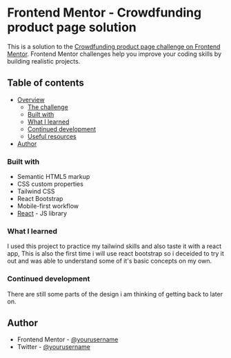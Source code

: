 # Frontend Mentor - Crowdfunding product page solution

This is a solution to the [Crowdfunding product page challenge on Frontend Mentor](https://www.frontendmentor.io/challenges/crowdfunding-product-page-7uvcZe7ZR). Frontend Mentor challenges help you improve your coding skills by building realistic projects.

## Table of contents

- [Overview](#overview)
  - [The challenge](#the-challenge)
  - [Built with](#built-with)
  - [What I learned](#what-i-learned)
  - [Continued development](#continued-development)
  - [Useful resources](#useful-resources)
- [Author](#author)

### Built with

- Semantic HTML5 markup
- CSS custom properties
- Tailwind CSS
- React Bootstrap
- Mobile-first workflow
- [React](https://reactjs.org/) - JS library

### What I learned

I used this project to practice my tailwind skills and also taste it with a react app, This is also the first time i will use react bootstrap so i deceided to try it out and was able to understand some of it's basic concepts on my own.

### Continued development

There are still some parts of the design i am thinking of getting back to later on.

## Author

- Frontend Mentor - [@yourusername](https://www.frontendmentor.io/profile/prime1999)
- Twitter - [@yourusername](https://www.twitter.com/YakubuMoshood)
